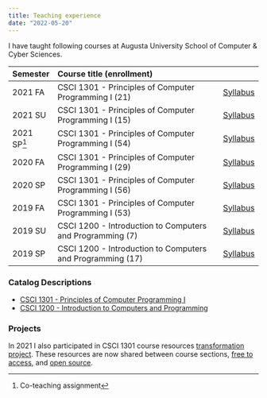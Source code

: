 ```yaml
---
title: Teaching experience
date: "2022-05-20"
---
```


I have taught following courses at Augusta University School of Computer & Cyber Sciences.

| Semester    | Course title (enrollment)                                  |                        |
|:------------|:-----------------------------------------------------------|------------------------|
| 2021 FA     | CSCI 1301 - Principles of Computer Programming I   (21)    | [Syllabus][SY1301FA21] |
| 2021 SU     | CSCI 1301 - Principles of Computer Programming I   (15)    | [Syllabus][SY1301SU21] |
| 2021 SP[^1] | CSCI 1301 - Principles of Computer Programming I   (54)    | [Syllabus][SY1301SP21] |
| 2020 FA     | CSCI 1301 - Principles of Computer Programming I   (29)    | [Syllabus][SY1301FA20] |
| 2020 SP     | CSCI 1301 - Principles of Computer Programming I   (56)    | [Syllabus][SY1301SP20] |
| 2019 FA     | CSCI 1301 - Principles of Computer Programming I   (53)    | [Syllabus][SY1301FA19] |
| 2019 SU     | CSCI 1200 - Introduction to Computers and Programming (7)  | [Syllabus][SY1200SU19] |
| 2019 SP     | CSCI 1200 - Introduction to Computers and Programming (17) | [Syllabus][SY1200SP19] |

### Catalog Descriptions

* [CSCI 1301 - Principles of Computer Programming I][CA13012122]
* [CSCI 1200 - Introduction to Computers and Programming][CA12001819]

### Projects

In 2021 I also participated in CSCI 1301 course resources [transformation project](https://csci-1301.github.io/about.html). 
These resources are now shared between course sections, [free to access](https://csci-1301.github.io), 
and [open source](https://github.com/csci-1301/csci-1301.github.io).

[^1]: Co-teaching assignment

[SY1200SU19]: /syllabus/csci1200_su19.pdf
[SY1200SP19]: /syllabus/csci1200_sp19.pdf
[SY1301FA19]: /syllabus/csci1301_fa19.pdf
[SY1301SP20]: /syllabus/csci1301_sp20.pdf
[SY1301FA20]: /syllabus/csci1301_fa20.pdf
[SY1301SP21]: /syllabus/csci1301_sp21.pdf
[SY1301SU21]: /syllabus/csci1301_su21.pdf
[SY1301FA21]: /syllabus/csci1301_fa21.pdf
[CA12001819]: http://catalog.augusta.edu/preview_course_nopop.php?catoid=32&coid=101750&
[CA13011920]: http://catalog.augusta.edu/preview_course_nopop.php?catoid=37&coid=155753&
[CA13012021]: http://catalog.augusta.edu/preview_course_nopop.php?catoid=38&coid=164076&
[CA13012122]: http://catalog.augusta.edu/preview_course_nopop.php?catoid=40&coid=172387&